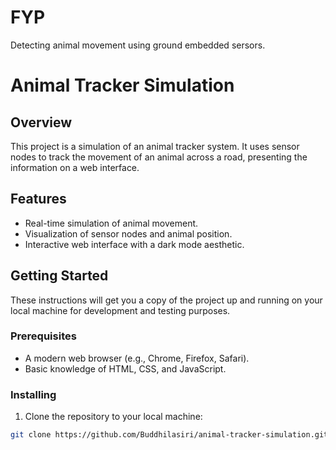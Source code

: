 # FYP
Detecting animal movement using ground embedded sersors.
# Animal Tracker Simulation

## Overview
This project is a simulation of an animal tracker system. It uses sensor nodes to track the movement of an animal across a road, presenting the information on a web interface.

## Features
- Real-time simulation of animal movement.
- Visualization of sensor nodes and animal position.
- Interactive web interface with a dark mode aesthetic.

## Getting Started
These instructions will get you a copy of the project up and running on your local machine for development and testing purposes.

### Prerequisites
- A modern web browser (e.g., Chrome, Firefox, Safari).
- Basic knowledge of HTML, CSS, and JavaScript.

### Installing
1. Clone the repository to your local machine:
```bash
git clone https://github.com/Buddhilasiri/animal-tracker-simulation.git
